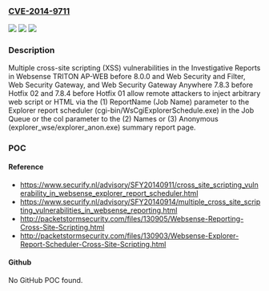 ### [CVE-2014-9711](https://cve.mitre.org/cgi-bin/cvename.cgi?name=CVE-2014-9711)
![](https://img.shields.io/static/v1?label=Product&message=n%2Fa&color=blue)
![](https://img.shields.io/static/v1?label=Version&message=n%2Fa&color=blue)
![](https://img.shields.io/static/v1?label=Vulnerability&message=n%2Fa&color=brighgreen)

### Description

Multiple cross-site scripting (XSS) vulnerabilities in the Investigative Reports in Websense TRITON AP-WEB before 8.0.0 and Web Security and Filter, Web Security Gateway, and Web Security Gateway Anywhere 7.8.3 before Hotfix 02 and 7.8.4 before Hotfix 01 allow remote attackers to inject arbitrary web script or HTML via the (1) ReportName (Job Name) parameter to the Explorer report scheduler (cgi-bin/WsCgiExplorerSchedule.exe) in the Job Queue or the col parameter to the (2) Names or (3) Anonymous (explorer_wse/explorer_anon.exe) summary report page.

### POC

#### Reference
- https://www.securify.nl/advisory/SFY20140911/cross_site_scripting_vulnerability_in_websense_explorer_report_scheduler.html
- https://www.securify.nl/advisory/SFY20140914/multiple_cross_site_scripting_vulnerabilities_in_websense_reporting.html
- http://packetstormsecurity.com/files/130905/Websense-Reporting-Cross-Site-Scripting.html
- http://packetstormsecurity.com/files/130903/Websense-Explorer-Report-Scheduler-Cross-Site-Scripting.html

#### Github
No GitHub POC found.

